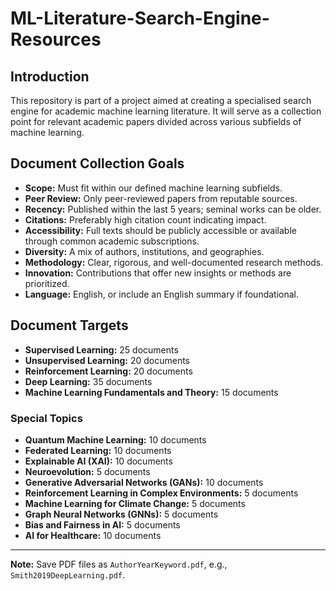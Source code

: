 # ML-Literature-Search-Engine-Resources

## Introduction
This repository is part of a project aimed at creating a specialised search engine for academic machine learning literature. It will serve as a collection point for relevant academic papers divided across various subfields of machine learning.

## Document Collection Goals

- **Scope:** Must fit within our defined machine learning subfields.  
- **Peer Review:** Only peer-reviewed papers from reputable sources.  
- **Recency:** Published within the last 5 years; seminal works can be older.  
- **Citations:** Preferably high citation count indicating impact.  
- **Accessibility:** Full texts should be publicly accessible or available through common academic subscriptions.  
- **Diversity:** A mix of authors, institutions, and geographies.  
- **Methodology:** Clear, rigorous, and well-documented research methods.  
- **Innovation:** Contributions that offer new insights or methods are prioritized.  
- **Language:** English, or include an English summary if foundational.

## Document Targets

- **Supervised Learning:** 25 documents  
- **Unsupervised Learning:** 20 documents  
- **Reinforcement Learning:** 20 documents  
- **Deep Learning:** 35 documents  
- **Machine Learning Fundamentals and Theory:** 15 documents  

### Special Topics

- **Quantum Machine Learning:** 10 documents  
- **Federated Learning:** 10 documents  
- **Explainable AI (XAI):** 10 documents  
- **Neuroevolution:** 5 documents  
- **Generative Adversarial Networks (GANs):** 10 documents  
- **Reinforcement Learning in Complex Environments:** 5 documents  
- **Machine Learning for Climate Change:** 5 documents  
- **Graph Neural Networks (GNNs):** 5 documents  
- **Bias and Fairness in AI:** 5 documents  
- **AI for Healthcare:** 10 documents  

---

**Note:** Save PDF files as `AuthorYearKeyword.pdf`, e.g., `Smith2019DeepLearning.pdf`.
